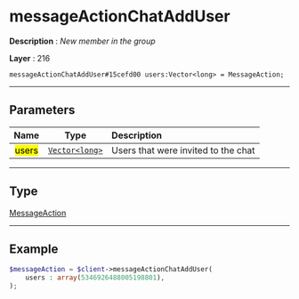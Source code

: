 # messageActionChatAddUser

**Description** : *New member in the group*

**Layer** : 216

```tl
messageActionChatAddUser#15cefd00 users:Vector<long> = MessageAction;
```

---

## Parameters

| Name | Type | Description |
| :---: | :---: | :--- |
| <mark>users</mark> | [`Vector<long>`](type/long) | Users that were invited to the chat |

---

## Type

[MessageAction](type/MessageAction)

---

## Example

```php
$messageAction = $client->messageActionChatAddUser(
	users : array(5346926488005198801),
);
```